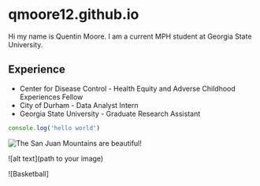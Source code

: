 # qmoore12.github.io

Hi my name is Quentin Moore. I am a current MPH student at Georgia State University. 

## Experience 
- Center for Disease Control - Health Equity and Adverse Childhood Experiences Fellow
- City of Durham - Data Analyst Intern 
- Georgia State University - Graduate Research Assistant 

```javascript
console.log('hello world')
```

![The San Juan Mountains are beautiful!](https://www.gsu.edu/wp-content/themes/gsu-flex-2/images/logo.png "San Juan Mountains")


![alt text](path to your image)


![Basketball]